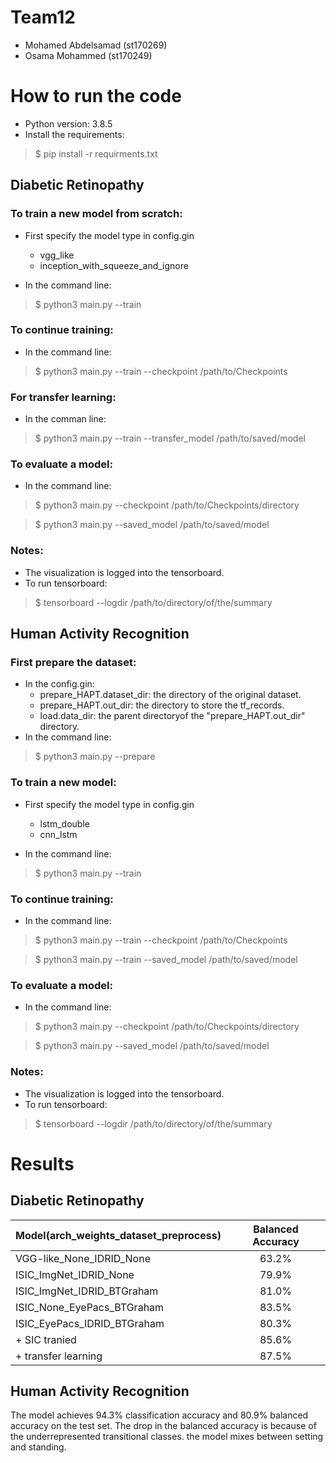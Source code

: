 # Team12
- Mohamed Abdelsamad (st170269)
- Osama Mohammed (st170249)

# How to run the code

* Python version: 3.8.5
* Install the requirements:
> $ pip install -r requirments.txt

## Diabetic Retinopathy
### To train a new model from scratch:
* First specify the model type in config.gin
  * vgg_like
  * inception_with_squeeze_and_ignore


* In the command line:
> $ python3 main.py --train

### To continue training:
* In the command line:
> $ python3 main.py --train --checkpoint /path/to/Checkpoints

### For transfer learning:
* In the comman line:
> $ python3 main.py --train --transfer_model /path/to/saved/model

### To evaluate a model:

* In the command line:
>$ python3 main.py --checkpoint /path/to/Checkpoints/directory

  >$ python3 main.py --saved_model /path/to/saved/model

### Notes:
* The visualization is logged into the tensorboard.
* To run tensorboard:
>$ tensorboard --logdir /path/to/directory/of/the/summary

## Human Activity Recognition
### First prepare the dataset:
* In the config.gin:
  * prepare_HAPT.dataset_dir: the directory of the original dataset.
  * prepare_HAPT.out_dir: the directory to store the tf_records.
  * load.data_dir: the parent directoryof the "prepare_HAPT.out_dir" directory.
* In the command line:
>$ python3 main.py --prepare

### To train a new model:
* First specify the model type in config.gin
  * lstm_double
  * cnn_lstm


* In the command line:
> $ python3 main.py --train

### To continue training:
* In the command line:
> $ python3 main.py --train --checkpoint /path/to/Checkpoints

  > $ python3 main.py --train --saved_model /path/to/saved/model

### To evaluate a model:

* In the command line:
>$ python3 main.py --checkpoint /path/to/Checkpoints/directory

  >$ python3 main.py --saved_model /path/to/saved/model

### Notes:
* The visualization is logged into the tensorboard.
* To run tensorboard:
>$ tensorboard --logdir /path/to/directory/of/the/summary

# Results

## Diabetic Retinopathy

| Model(arch\_weights\_dataset\_preprocess)        | Balanced Accuracy             |
| ------------- |:-------------:|
| VGG-like_None_IDRID_None      | 63.2% |
| ISIC_ImgNet_IDRID_None      | 79.9%      |
| ISIC_ImgNet_IDRID_BTGraham | 81.0%      |
| ISIC_None_EyePacs_BTGraham | 83.5%      |
| ISIC_EyePacs_IDRID_BTGraham | 80.3%      |
| + SIC tranied | 85.6%     |
| + transfer learning | 87.5%      |

## Human Activity Recognition
The model achieves 94.3\% classification accuracy and 80.9\% balanced accuracy on the test set. The drop in the balanced accuracy is because of the underrepresented transitional classes. the model mixes between setting and standing.
